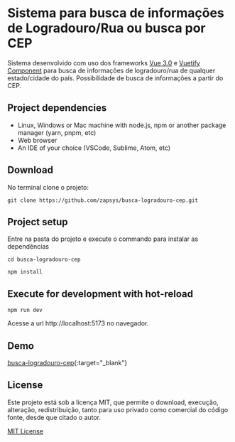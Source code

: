 # Sistema para busca de informações de Logradouro/Rua ou busca por CEP
Sistema desenvolvido com uso dos frameworks [Vue 3.0](https://vuejs.org/guide/introduction.html) e [Vuetify Component](https://vuetifyjs.com/en/getting-started/installation/) para busca de informações de logradouro/rua de qualquer estado/cidade do país.
Possibilidade de busca de informações a partir do CEP.

## Project dependencies
- Linux, Windows or Mac machine with node.js, npm or another package manager (yarn, pnpm, etc)
- Web browser
- An IDE of your choice (VSCode, Sublime, Atom, etc)

## Download
No terminal clone o projeto:
```
git clone https://github.com/zapsys/busca-logradouro-cep.git
```

## Project setup
Entre na pasta do projeto e execute o commando para instalar as dependências
```
cd busca-logradouro-cep
```
```
npm install
```

## Execute for development with hot-reload
```
npm run dev
```
Acesse a url http://localhost:5173 no navegador.

## Demo
[busca-logradouro-cep](https://busca-logradouro-cep.onrender.com/){:target="_blank"} 

## License
Este projeto está sob a licença MIT, que permite o download, execução, alteração, redistribuição, tanto para uso privado como comercial do código fonte, desde que citado o autor. 

[MIT License](LICENSE.md)
